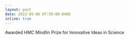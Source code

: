 ```yaml
---
layout: post
date: 2022-05-06 07:59:00-0400
inline: true
---
```


Awarded HMC Mindlin Prize for Innovative Ideas in Science

